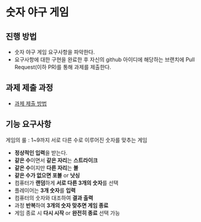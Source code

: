 # 숫자 야구 게임
## 진행 방법
* 숫자 야구 게임 요구사항을 파악한다.
* 요구사항에 대한 구현을 완료한 후 자신의 github 아이디에 해당하는 브랜치에 Pull Request(이하 PR)를 통해 과제를 제출한다.

## 과제 제출 과정
* [과제 제출 방법](https://github.com/next-step/nextstep-docs/tree/master/precourse)

## 기능 요구사항

게임의 룰 : 1~9까지 서로 다른 수로 이루어진 숫자를 맞추는 게임

* **정상적인 입력**을 받는다.
* **같은 수**이면서 **같은 자리**는 **스트라이크**
* **같은 수**이지만 **다른 자리**는 **볼** 
* **같은 수가 없으면 포볼** or **낫싱**
* 컴퓨터가 **랜덤**하게 **서로 다른 3개의 숫자**를 선택
* 플레이어는 **3개 숫자**를 **입력**
* 컴퓨터의 숫자와 대조하여 **결과 출력**
* 과정 **반복**하여 **3개의 숫자 맞추면 게임 종료**
* 게임 종료 시 **다시 시작** or **완전히 종료** 선택 가능
